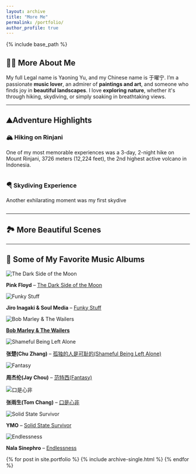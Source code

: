```yaml
---
layout: archive
title: "More Me"
permalink: /portfolio/
author_profile: true
---
```

{% include base_path %}

## 🎨🎶 More About Me  

My full Legal name is Yaoning Yu, and my Chinese name is 于曜宁. I’m a passionate **music lover**, an admirer of **paintings and art**, and someone who finds joy in **beautiful landscapes**. I love **exploring nature**, whether it's through hiking, skydiving, or simply soaking in breathtaking views.  

---

## ⛰Adventure Highlights  

### 🏔️ Hiking on Rinjani  
One of my most memorable experiences was a 3-day, 2-night hike on Mount Rinjani, 3726 meters (12,224 feet), the 2nd highest active volcano in Indonesia.

<img src="/assets/images/rinjani_hiking.png" alt="" />  

### 🪂 Skydiving Experience  
Another exhilarating moment was my first skydive

<img src="/assets/images/skydiving.png" alt="" />  

---

## 🏞 More Beautiful Scenes

---

## 🎵 Some of My Favorite Music Albums  

<div class="album-grid">
  
  <div class="album">
    <img src="/images/dark_side_moon.png" alt="The Dark Side of the Moon">
  <p><strong>Pink Floyd</strong> – <a href="https://www.youtube.com/watch?v=k9ynZnEBtvw" target="_blank">The Dark Side of the Moon</a></p>
  </div>

  <div class="album">
    <img src="/images/funky_stuff.png" alt="Funky Stuff">
    <p><strong>Jiro Inagaki & Soul Media</strong> – <a href="https://www.youtube.com/watch?v=kjxxVkSd0XA" target="_blank">Funky Stuff</a></p>
  </div>

  <div class="album">
    <img src="/images/bob_marley.png" alt="Bob Marley & The Wailers">
    <p><strong><a href="https://www.youtube.com/watch?v=rRIC72-yug0" target="_blank">Bob Marley & The Wailers</a></strong></p>
  </div>

  <div class="album">
    <img src="/images/shameful_being_left_alone.png" alt="Shameful Being Left Alone">
    <p><strong>张楚(Chu Zhang)</strong> – <a href="https://music.apple.com/cn/album/%E5%AD%A4%E7%8D%A8%E7%9A%84%E4%BA%BA%E6%98%AF%E5%8F%AF%E6%81%A5%E7%9A%84/553151287" target="_blank">孤独的人是可耻的(Shameful Being Left Alone)</a></p>
  </div>

  <div class="album">
    <img src="/images/fantasy.png" alt="Fantasy">
    <p><strong>周杰伦(Jay Chou)</strong> – <a href="https://www.youtube.com/watch?v=gEyNODnIwZE" target="_blank">范特西(Fantasy)</a></p>
  </div>

  <div class="album">
    <img src="/images/koushixinfei.png" alt="口是心非">
    <p><strong>张雨生(Tom Chang)</strong> – <a href="https://www.youtube.com/watch?v=QlK9WPwAkn0" target="_blank">口是心非</a></p>
  </div>

  <div class="album">
    <img src="/images/solid_state_survivor.png" alt="Solid State Survivor">
    <p><strong>YMO</strong> – <a href="https://www.youtube.com/watch?v=Wmed0gmwzKY" target="_blank">Solid State Survivor</a></p>
  </div>

  <div class="album">
    <img src="/images/endlessness.png" alt="Endlessness">
    <p><strong>Nala Sinephro</strong> – <a href="https://nalasinephro.bandcamp.com/album/endlessness" target="_blank">Endlessness</a></p>
  </div>

</div>




{% for post in site.portfolio %}
  {% include archive-single.html %}
{% endfor %}

